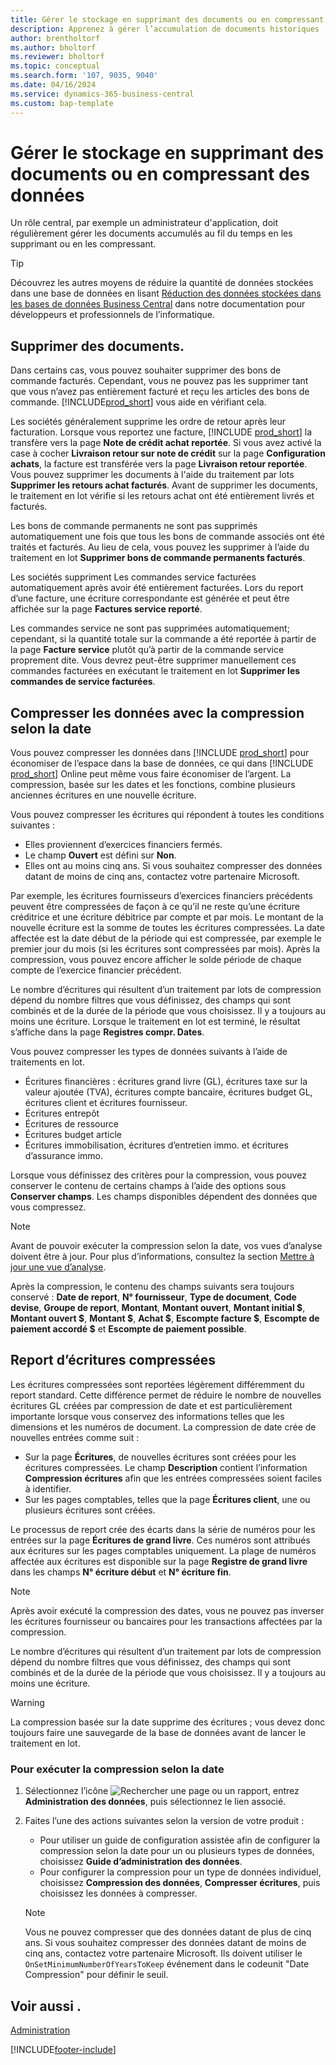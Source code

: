 ```yaml
---
title: Gérer le stockage en supprimant des documents ou en compressant des données
description: Apprenez à gérer l’accumulation de documents historiques (et à réduire la quantité de données stockées dans une base de données) en les supprimant ou en les compressant.
author: brentholtorf
ms.author: bholtorf
ms.reviewer: bholtorf
ms.topic: conceptual
ms.search.form: '107, 9035, 9040'
ms.date: 04/16/2024
ms.service: dynamics-365-business-central
ms.custom: bap-template
---
```

# <a name="manage-storage-by-deleting-documents-or-compressing-data"></a>Gérer le stockage en supprimant des documents ou en compressant des données

Un rôle central, par exemple un administrateur d'application, doit régulièrement gérer les documents accumulés au fil du temps en les supprimant ou en les compressant.  

> [!TIP]
> Découvrez les autres moyens de réduire la quantité de données stockées dans une base de données en lisant [Réduction des données stockées dans les bases de données Business Central](/dynamics365/business-central/dev-itpro/administration/database-reduce-data) dans notre documentation pour développeurs et professionnels de l’informatique.

## <a name="delete-documents"></a>Supprimer des documents.

Dans certains cas, vous pouvez souhaiter supprimer des bons de commande facturés. Cependant, vous ne pouvez pas les supprimer tant que vous n’avez pas entièrement facturé et reçu les articles des bons de commande. [!INCLUDE[prod_short](includes/prod_short.md)] vous aide en vérifiant cela.

Les sociétés généralement supprime les ordre de retour après leur facturation. Lorsque vous reportez une facture, [!INCLUDE [prod_short](includes/prod_short.md)] la transfère vers la page **Note de crédit achat reportée**. Si vous avez activé la case à cocher **Livraison retour sur note de crédit** sur la page **Configuration achats**, la facture est transférée vers la page **Livraison retour reportée**. Vous pouvez supprimer les documents à l'aide du traitement par lots **Supprimer les retours achat facturés**. Avant de supprimer les documents, le traitement en lot vérifie si les retours achat ont été entièrement livrés et facturés.  

Les bons de commande permanents ne sont pas supprimés automatiquement une fois que tous les bons de commande associés ont été traités et facturés. Au lieu de cela, vous pouvez les supprimer à l’aide du traitement en lot **Supprimer bons de commande permanents facturés**.  

Les sociétés suppriment Les commandes service facturées automatiquement après avoir été entièrement facturées. Lors du report d’une facture, une écriture correspondante est générée et peut être affichée sur la page **Factures service reporté**.  

Les commandes service ne sont pas supprimées automatiquement; cependant, si la quantité totale sur la commande a été reportée à partir de la page **Facture service** plutôt qu’à partir de la commande service proprement dite. Vous devrez peut-être supprimer manuellement ces commandes facturées en exécutant le traitement en lot **Supprimer les commandes de service facturées**.  

## <a name="compress-data-with-date-compression"></a>Compresser les données avec la compression selon la date

Vous pouvez compresser les données dans [!INCLUDE [prod_short](includes/prod_short.md)] pour économiser de l’espace dans la base de données, ce qui dans [!INCLUDE [prod_short](includes/prod_short.md)] Online peut même vous faire économiser de l’argent. La compression, basée sur les dates et les fonctions, combine plusieurs anciennes écritures en une nouvelle écriture.

Vous pouvez compresser les écritures qui répondent à toutes les conditions suivantes :

* Elles proviennent d’exercices financiers fermés.
* Le champ **Ouvert** est défini sur **Non**.
* Elles ont au moins cinq ans. Si vous souhaitez compresser des données datant de moins de cinq ans, contactez votre partenaire Microsoft.

Par exemple, les écritures fournisseurs d’exercices financiers précédents peuvent être compressées de façon à ce qu’il ne reste qu’une écriture créditrice et une écriture débitrice par compte et par mois. Le montant de la nouvelle écriture est la somme de toutes les écritures compressées. La date affectée est la date début de la période qui est compressée, par exemple le premier jour du mois (si les écritures sont compressées par mois). Après la compression, vous pouvez encore afficher le solde période de chaque compte de l’exercice financier précédent.

Le nombre d’écritures qui résultent d’un traitement par lots de compression dépend du nombre filtres que vous définissez, des champs qui sont combinés et de la durée de la période que vous choisissez. Il y a toujours au moins une écriture. Lorsque le traitement en lot est terminé, le résultat s’affiche dans la page **Registres compr. Dates**.

Vous pouvez compresser les types de données suivants à l’aide de traitements en lot.

* Écritures financières : écritures grand livre (GL), écritures taxe sur la valeur ajoutée (TVA), écritures compte bancaire, écritures budget GL, écritures client et écritures fournisseur.
* Écritures entrepôt
* Écritures de ressource
* Écritures budget article
* Écritures immobilisation, écritures d’entretien immo. et écritures d’assurance immo.

Lorsque vous définissez des critères pour la compression, vous pouvez conserver le contenu de certains champs à l’aide des options sous **Conserver champs**. Les champs disponibles dépendent des données que vous compressez.

> [!NOTE]
> Avant de pouvoir exécuter la compression selon la date, vos vues d’analyse doivent être à jour. Pour plus d’informations, consultez la section [Mettre à jour une vue d’analyse](bi-how-analyze-data-dimension.md#update-an-analysis-view).

Après la compression, le contenu des champs suivants sera toujours conservé : **Date de report**, **N° fournisseur**, **Type de document**, **Code devise**, **Groupe de report**, **Montant**, **Montant ouvert**, **Montant initial $**, **Montant ouvert $**, **Montant $**, **Achat $**, **Escompte facture $**, **Escompte de paiement accordé $** et **Escompte de paiement possible**.

## <a name="posting-compressed-entries"></a>Report d’écritures compressées

Les écritures compressées sont reportées légèrement différemment du report standard. Cette différence permet de réduire le nombre de nouvelles écritures GL créées par compression de date et est particulièrement importante lorsque vous conservez des informations telles que les dimensions et les numéros de document. La compression de date crée de nouvelles entrées comme suit :

* Sur la page **Écritures**, de nouvelles écritures sont créées pour les écritures compressées. Le champ **Description** contient l’information **Compression écritures** afin que les entrées compressées soient faciles à identifier. 
* Sur les pages comptables, telles que la page **Écritures client**, une ou plusieurs écritures sont créées. 

Le processus de report crée des écarts dans la série de numéros pour les entrées sur la page **Écritures de grand livre**. Ces numéros sont attribués aux écritures sur les pages comptables uniquement. La plage de numéros affectée aux écritures est disponible sur la page **Registre de grand livre** dans les champs **N° écriture début** et **N° écriture fin**. 

> [!NOTE]
> Après avoir exécuté la compression des dates, vous ne pouvez pas inverser les écritures fournisseur ou bancaires pour les transactions affectées par la compression.

Le nombre d’écritures qui résultent d’un traitement par lots de compression dépend du nombre filtres que vous définissez, des champs qui sont combinés et de la durée de la période que vous choisissez. Il y a toujours au moins une écriture.

> [!WARNING]
> La compression basée sur la date supprime des écritures ; vous devez donc toujours faire une sauvegarde de la base de données avant de lancer le traitement en lot.

### <a name="to-run-a-date-compression"></a>Pour exécuter la compression selon la date

1. Sélectionnez l’icône ![Rechercher une page ou un rapport](media/ui-search/search_small.png "Icône Page ou rapport pour la recherche"), entrez **Administration des données**, puis sélectionnez le lien associé.
2. Faites l’une des actions suivantes selon la version de votre produit :
    * Pour utiliser un guide de configuration assistée afin de configurer la compression selon la date pour un ou plusieurs types de données, choisissez **Guide d’administration des données**.
    * Pour configurer la compression pour un type de données individuel, choisissez **Compression des données**, **Compresser écritures**, puis choisissez les données à compresser.

   > [!NOTE]
   > Vous ne pouvez compresser que des données datant de plus de cinq ans. Si vous souhaitez compresser des données datant de moins de cinq ans, contactez votre partenaire Microsoft. Ils doivent utiliser le `OnSetMinimumNumberOfYearsToKeep` événement dans le codeunit "Date Compression" pour définir le seuil.


## <a name="see-also"></a>Voir aussi .

[Administration](admin-setup-and-administration.md)  

[!INCLUDE[footer-include](includes/footer-banner.md)]
